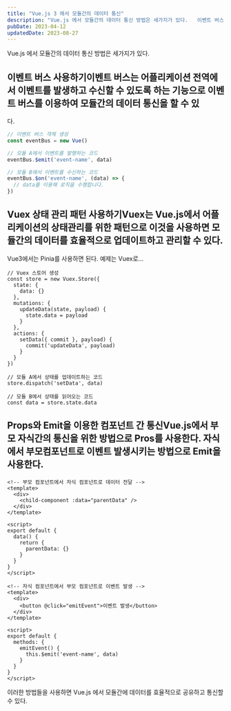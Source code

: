 ```yaml
---
title: "Vue.js 3 에서 모듈간의 데이터 통신"
description: "Vue.js 에서 모듈간의 데이터 통신 방법은 세가지가 있다.   이벤트 버스 사용하기  이벤트 버스는 어플리케이션 전역에서 이벤트를 발생하고 수신할 수 있도록 하는 기능으로 이벤트 버스를 이용하여 모듈간의 데이터 통신을 할 수 있다.  // 이벤트 버스 객체 생성 const event..."
pubDate: 2023-04-12
updatedDate: 2023-08-27
---
```


Vue.js 에서 모듈간의 데이터 통신 방법은 세가지가 있다.

## 이벤트 버스 사용하기이벤트 버스는 어플리케이션 전역에서 이벤트를 발생하고 수신할 수 있도록 하는 기능으로 이벤트 버스를 이용하여 모듈간의 데이터 통신을 할 수 있

다.

```javascript
// 이벤트 버스 객체 생성
const eventBus = new Vue()

// 모듈 A에서 이벤트를 발행하는 코드
eventBus.$emit('event-name', data)

// 모듈 B에서 이벤트를 수신하는 코드
eventBus.$on('event-name', (data) => {
  // data를 이용해 로직을 수행합니다.
})

```

## Vuex 상태 관리 패턴 사용하기Vuex는 Vue.js에서 어플리케이션의 상태관리를 위한 패턴으로 이것을 사용하면 모듈간의 데이터를 효율적으로 업데이트하고 관리할 수 있다.
Vue3에서는 Pinia를 사용하면 된다.
예제는 Vuex로…
```
// Vuex 스토어 생성
const store = new Vuex.Store({
  state: {
    data: {}
  },
  mutations: {
    updateData(state, payload) {
      state.data = payload
    }
  },
  actions: {
    setData({ commit }, payload) {
      commit('updateData', payload)
    }
  }
})

// 모듈 A에서 상태를 업데이트하는 코드
store.dispatch('setData', data)

// 모듈 B에서 상태를 읽어오는 코드
const data = store.state.data

```

## Props와 Emit을 이용한 컴포넌트 간 통신Vue.js에서 부모 자식간의 통신을 위한 방법으로 Pros를 사용한다. 자식에서 부모컴포넌트로 이벤트 발생시키는 방법으로 Emit을 사용한다.
```
<!-- 부모 컴포넌트에서 자식 컴포넌트로 데이터 전달 -->
<template>
  <div>
    <child-component :data="parentData" />
  </div>
</template>

<script>
export default {
  data() {
    return {
      parentData: {}
    }
  }
}
</script>

<!-- 자식 컴포넌트에서 부모 컴포넌트로 이벤트 발생 -->
<template>
  <div>
    <button @click="emitEvent">이벤트 발생</button>
  </div>
</template>

<script>
export default {
  methods: {
    emitEvent() {
      this.$emit('event-name', data)
    }
  }
}
</script>

```

이러한 방법들을 사용하면 Vue.js 에서 모듈간에 데이터를 효율적으로 공유하고 통신할 수 있다.